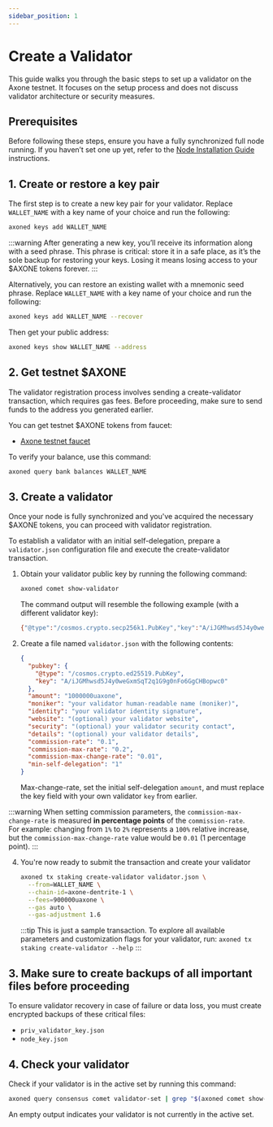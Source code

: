 ```yaml
---
sidebar_position: 1
---
```


# Create a Validator

This guide walks you through the basic steps to set up a validator on the Axone testnet. It focuses on the setup process and does not discuss validator architecture or security measures.

## Prerequisites

Before following these steps, ensure you have a fully synchronized full node running. If you haven’t set one up yet, refer to the [Node Installation Guide](installation) instructions.

## 1. Create or restore a key pair

The first step is to create a new key pair for your validator. Replace `WALLET_NAME` with a key name of your choice and run the following:

```bash
axoned keys add WALLET_NAME
```

:::warning
After generating a new key, you’ll receive its information along with a seed phrase. This phrase is critical: store it in a safe place, as it’s the sole backup for restoring your keys. Losing it means losing access to your $AXONE tokens forever.
:::

Alternatively, you can restore an existing wallet with a mnemonic seed phrase. Replace `WALLET_NAME` with a key name of your choice and run the following:

```bash
axoned keys add WALLET_NAME --recover
```

Then get your public address:

```bash
axoned keys show WALLET_NAME --address
```

## 2. Get testnet $AXONE

The validator registration process involves sending a create-validator transaction, which requires gas fees. Before proceeding, make sure to send funds to the address you generated earlier.

You can get testnet $AXONE tokens from faucet:

- [Axone testnet faucet](https://faucet.axone.xyz)
  
To verify your balance, use this command:

```bash
axoned query bank balances WALLET_NAME
```

## 3. Create a validator

Once your node is fully synchronized and you've acquired the necessary $AXONE tokens, you can proceed with validator registration.

To establish a validator with an initial self-delegation, prepare a `validator.json` configuration file and execute the create-validator transaction.

1. Obtain your validator public key by running the following command:

   ```bash
   axoned comet show-validator
   ```

   The command output will resemble the following example (with a different validator key):

   ```bash
   {"@type":"/cosmos.crypto.secp256k1.PubKey","key":"A/iJGMhwsd5J4y0weGxmSqT2q1G9g0nFo6GgCHBopwc0"}
   ```

2. Create a file named `validator.json` with the following contents:

   ```json
   {
     "pubkey": {
       "@type": "/cosmos.crypto.ed25519.PubKey",
       "key": "A/iJGMhwsd5J4y0weGxmSqT2q1G9g0nFo6GgCHBopwc0"
     },
     "amount": "1000000uaxone",
     "moniker": "your validator human-readable name (moniker)",
     "identity": "your validator identity signature",
     "website": "(optional) your validator website",
     "security": "(optional) your validator security contact",
     "details": "(optional) your validator details",
     "commission-rate": "0.1",
     "commission-max-rate": "0.2",
     "commission-max-change-rate": "0.01",
     "min-self-delegation": "1"
   }
   ```

   Max-change-rate, set the initial self-delegation `amount`, and must replace the key field with your own validator `key` from earlier.

  :::warning
  When setting commission parameters, the `commission-max-change-rate` is measured **in percentage points** of the `commission-rate`.  
  For example: changing from `1%` to `2%` represents a `100%` relative increase,  
  but the `commission-max-change-rate` value would be `0.01` (1 percentage point).
  :::


4. You're now ready to submit the transaction and create your validator
   ```bash
   axoned tx staking create-validator validator.json \
     --from=WALLET_NAME \
     --chain-id=axone-dentrite-1 \
     --fees=900000uaxone \
     --gas auto \
     --gas-adjustment 1.6
   ```
   :::tip
   This is just a sample transaction. To explore all available parameters and customization flags for your validator, run: `axoned tx staking create-validator --help`
   :::

## 3. Make sure to create backups of all important files before proceeding

To ensure validator recovery in case of failure or data loss, you must create encrypted backups of these critical files:

- `priv_validator_key.json`
- `node_key.json`

## 4. Check your validator

Check if your validator is in the active set by running this command:

```bash
axoned query consensus comet validator-set | grep "$(axoned comet show-address)"
```

An empty output indicates your validator is not currently in the active set.
